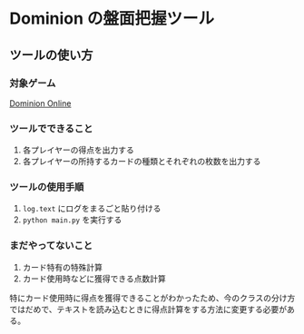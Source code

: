 # Dominion の盤面把握ツール

## ツールの使い方

### 対象ゲーム

[Dominion Online](https://dominion.games/)

### ツールでできること

1. 各プレイヤーの得点を出力する
2. 各プレイヤーの所持するカードの種類とそれぞれの枚数を出力する

### ツールの使用手順

1. `log.text` にログをまるごと貼り付ける
2. `python main.py` を実行する

### まだやってないこと
1. カード特有の特殊計算
2. カード使用時などに獲得できる点数計算

特にカード使用時に得点を獲得できることがわかったため、今のクラスの分け方ではだめで、テキストを読み込むときに得点計算をする方法に変更する必要がある。
